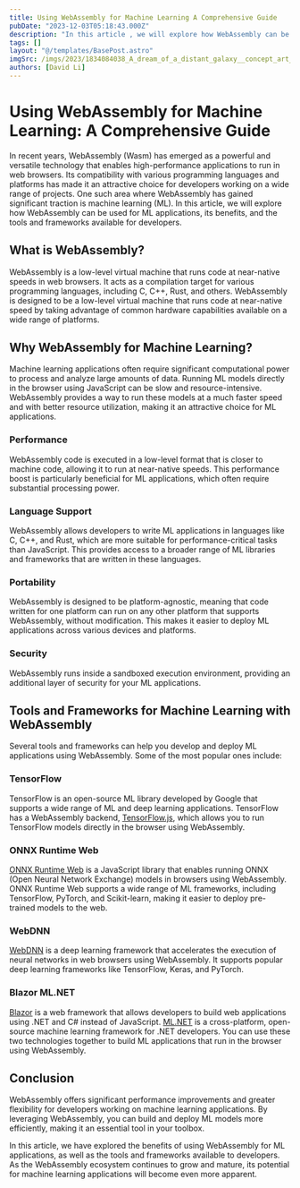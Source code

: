 ```yaml
---
title: Using WebAssembly for Machine Learning A Comprehensive Guide
pubDate: "2023-12-03T05:18:43.000Z"
description: "In this article , we will explore how WebAssembly can be used for ML applications, its benefits, and the tools and frameworks available for developers"
tags: []
layout: "@/templates/BasePost.astro"
imgSrc: /imgs/2023/1834084038_A_dream_of_a_distant_galaxy__concept_art__matte_painting__HQ__4k.png
authors: [David Li]
---
```

# Using WebAssembly for Machine Learning: A Comprehensive Guide

In recent years, WebAssembly (Wasm) has emerged as a powerful and versatile technology that enables high-performance applications to run in web browsers. Its compatibility with various programming languages and platforms has made it an attractive choice for developers working on a wide range of projects. One such area where WebAssembly has gained significant traction is machine learning (ML). In this article, we will explore how WebAssembly can be used for ML applications, its benefits, and the tools and frameworks available for developers.

## What is WebAssembly?

WebAssembly is a low-level virtual machine that runs code at near-native speeds in web browsers. It acts as a compilation target for various programming languages, including C, C++, Rust, and others. WebAssembly is designed to be a low-level virtual machine that runs code at near-native speed by taking advantage of common hardware capabilities available on a wide range of platforms.

## Why WebAssembly for Machine Learning?

Machine learning applications often require significant computational power to process and analyze large amounts of data. Running ML models directly in the browser using JavaScript can be slow and resource-intensive. WebAssembly provides a way to run these models at a much faster speed and with better resource utilization, making it an attractive choice for ML applications.

### Performance

WebAssembly code is executed in a low-level format that is closer to machine code, allowing it to run at near-native speeds. This performance boost is particularly beneficial for ML applications, which often require substantial processing power.

### Language Support

WebAssembly allows developers to write ML applications in languages like C, C++, and Rust, which are more suitable for performance-critical tasks than JavaScript. This provides access to a broader range of ML libraries and frameworks that are written in these languages.

### Portability

WebAssembly is designed to be platform-agnostic, meaning that code written for one platform can run on any other platform that supports WebAssembly, without modification. This makes it easier to deploy ML applications across various devices and platforms.

### Security

WebAssembly runs inside a sandboxed execution environment, providing an additional layer of security for your ML applications.

## Tools and Frameworks for Machine Learning with WebAssembly

Several tools and frameworks can help you develop and deploy ML applications using WebAssembly. Some of the most popular ones include:

### TensorFlow

TensorFlow is an open-source ML library developed by Google that supports a wide range of ML and deep learning applications. TensorFlow has a WebAssembly backend, [TensorFlow.js](https://www.tensorflow.org/js), which allows you to run TensorFlow models directly in the browser using WebAssembly.

### ONNX Runtime Web

[ONNX Runtime Web](https://github.com/microsoft/onnxruntime/tree/master/js/web) is a JavaScript library that enables running ONNX (Open Neural Network Exchange) models in browsers using WebAssembly. ONNX Runtime Web supports a wide range of ML frameworks, including TensorFlow, PyTorch, and Scikit-learn, making it easier to deploy pre-trained models to the web.

### WebDNN

[WebDNN](https://github.com/mil-tokyo/webdnn) is a deep learning framework that accelerates the execution of neural networks in web browsers using WebAssembly. It supports popular deep learning frameworks like TensorFlow, Keras, and PyTorch.

### Blazor ML.NET

[Blazor](https://dotnet.microsoft.com/apps/aspnet/web-apps/blazor) is a web framework that allows developers to build web applications using .NET and C# instead of JavaScript. [ML.NET](https://dotnet.microsoft.com/apps/machinelearning-ai/ml-dotnet) is a cross-platform, open-source machine learning framework for .NET developers. You can use these two technologies together to build ML applications that run in the browser using WebAssembly.

## Conclusion

WebAssembly offers significant performance improvements and greater flexibility for developers working on machine learning applications. By leveraging WebAssembly, you can build and deploy ML models more efficiently, making it an essential tool in your toolbox.

In this article, we have explored the benefits of using WebAssembly for ML applications, as well as the tools and frameworks available to developers. As the WebAssembly ecosystem continues to grow and mature, its potential for machine learning applications will become even more apparent.

